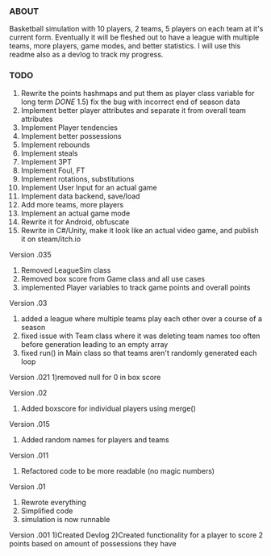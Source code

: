 ### ABOUT
Basketball simulation with 10 players, 2 teams, 5 players on each team at it's current form. Eventually it will be fleshed out to have a league with multiple teams, more players, game modes, and better statistics. I will use this readme also as a devlog to track my progress.

### TODO

1) Rewrite the points hashmaps and put them as player class variable for long term *DONE*
1.5) fix the bug with incorrect end of season data
2) Implement better player attributes and separate it from overall team attributes
3) Implement Player tendencies
4) Implement better possessions
5) Implement rebounds
6) Implement steals
7) Implement 3PT
8) Implement Foul, FT
9) Implement rotations, substitutions
10) Implement User Input for an actual game
11) Implement data backend, save/load
12) Add more teams, more players
13) Implement an actual game mode
14) Rewrite it for Android, obfuscate
15) Rewrite in C#/Unity, make it look like an actual video game, and publish it on steam/itch.io

Version .035
1) Removed LeagueSim class
2) Removed box score from Game class and all use cases
2) implemented Player variables to track game points and overall points

Version .03
1) added a league where multiple teams play each other over a course of a season
2) fixed issue with Team class where it was deleting team names too often before generation leading to an empty array
3) fixed run() in Main class so that teams aren't randomly generated each loop

Version .021
1)removed null for 0 in box score

Version .02
1) Added boxscore for individual players using merge()

Version .015
1) Added random names for players and teams

Version .011
1) Refactored code to be more readable (no magic numbers)

Version .01
1) Rewrote everything
2) Simplified code
3) simulation is now runnable

Version .001
1)Created Devlog
2)Created functionality for a player to score 2 points based on amount of possessions they have
